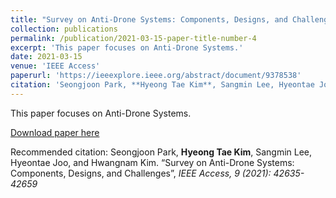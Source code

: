```yaml
---
title: "Survey on Anti-Drone Systems: Components, Designs, and Challenges"
collection: publications
permalink: /publication/2021-03-15-paper-title-number-4
excerpt: 'This paper focuses on Anti-Drone Systems.'
date: 2021-03-15
venue: 'IEEE Access'
paperurl: 'https://ieeexplore.ieee.org/abstract/document/9378538'
citation: 'Seongjoon Park, **Hyeong Tae Kim**, Sangmin Lee, Hyeontae Joo, and Hwangnam Kim. “Survey on Anti-Drone Systems: Components, Designs, and Challenges”, <i>IEEE Access, 9 (2021): 42635-42659<i>'
---
```

This paper focuses on Anti-Drone Systems.

[Download paper here](https://ieeexplore.ieee.org/abstract/document/9378538)

Recommended citation: Seongjoon Park, **Hyeong Tae Kim**, Sangmin Lee, Hyeontae Joo, and Hwangnam Kim. “Survey on Anti-Drone Systems: Components, Designs, and Challenges”, <i>IEEE Access, 9 (2021): 42635-42659<i>